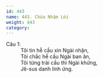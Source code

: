 ```yaml
---
id: 443
name: 443. Chúa Nhậm Lời
weight: 443
category: 
---
```

<dl><dt>Câu 1:</dt><dd data-verse="1">Tôi tin hễ cầu xin Ngài nhận, <br/>Tôi chắc hễ cầu Ngài ban ân, <br/>Tôi từng trải cầu thì Ngài khứng, <br/>Jê-sus danh linh ứng. </dd></dl>
